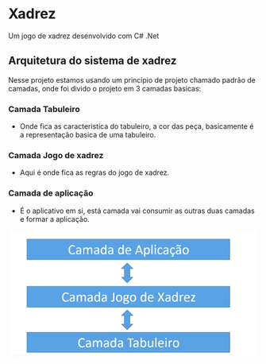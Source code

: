 # Xadrez
Um jogo de xadrez desenvolvido com C# .Net

## Arquitetura do sistema de xadrez
Nesse projeto estamos usando um principio de projeto chamado padrão de camadas, onde foi divido o projeto em 3 camadas basicas: 
### Camada Tabuleiro
- Onde fica as caracteristica do tabuleiro, a cor das peça, basicamente é a representação basica de uma tabuleiro.

### Camada Jogo de xadrez
- Aqui é onde fica as regras do jogo de xadrez.

### Camada de aplicação
- É o aplicativo em si, está camada vai consumir as outras duas camadas e formar a aplicação.

![](https://github.com/DiegoLins10/Xadrez/blob/master/Arqitetra%20do%20sistema%20de%20xadrez.png)
